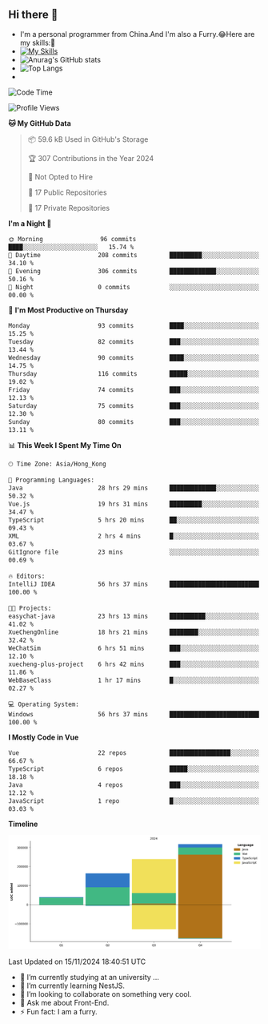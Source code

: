 ## Hi there 👋
- I'm a personal programmer from China.And I'm also a Furry.😂Here are my skills:🤔
- [![My Skills](https://skillicons.dev/icons?i=js,html,css,vue,typescript,java,golang)](https://skillicons.dev)
- ![Anurag's GitHub stats](https://github-readme-stats.vercel.app/api?username=FluffyChi-Xing&count_private=true&show_icons=true&theme=radical)
- ![Top Langs](https://github-readme-stats.vercel.app/api/top-langs/?username=FluffyChi-Xing)
- <!--START_SECTION:waka-->
![Code Time](http://img.shields.io/badge/Code%20Time-781%20hrs%2056%20mins-blue)

![Profile Views](http://img.shields.io/badge/Profile%20Views-19-blue)

**🐱 My GitHub Data** 

> 📦 59.6 kB Used in GitHub's Storage 
 > 
> 🏆 307 Contributions in the Year 2024
 > 
> 🚫 Not Opted to Hire
 > 
> 📜 17 Public Repositories 
 > 
> 🔑 17 Private Repositories 
 > 
**I'm a Night 🦉** 

```text
🌞 Morning                96 commits          ████░░░░░░░░░░░░░░░░░░░░░   15.74 % 
🌆 Daytime                208 commits         █████████░░░░░░░░░░░░░░░░   34.10 % 
🌃 Evening                306 commits         █████████████░░░░░░░░░░░░   50.16 % 
🌙 Night                  0 commits           ░░░░░░░░░░░░░░░░░░░░░░░░░   00.00 % 
```
📅 **I'm Most Productive on Thursday** 

```text
Monday                   93 commits          ████░░░░░░░░░░░░░░░░░░░░░   15.25 % 
Tuesday                  82 commits          ███░░░░░░░░░░░░░░░░░░░░░░   13.44 % 
Wednesday                90 commits          ████░░░░░░░░░░░░░░░░░░░░░   14.75 % 
Thursday                 116 commits         █████░░░░░░░░░░░░░░░░░░░░   19.02 % 
Friday                   74 commits          ███░░░░░░░░░░░░░░░░░░░░░░   12.13 % 
Saturday                 75 commits          ███░░░░░░░░░░░░░░░░░░░░░░   12.30 % 
Sunday                   80 commits          ███░░░░░░░░░░░░░░░░░░░░░░   13.11 % 
```


📊 **This Week I Spent My Time On** 

```text
🕑︎ Time Zone: Asia/Hong_Kong

💬 Programming Languages: 
Java                     28 hrs 29 mins      █████████████░░░░░░░░░░░░   50.32 % 
Vue.js                   19 hrs 31 mins      █████████░░░░░░░░░░░░░░░░   34.47 % 
TypeScript               5 hrs 20 mins       ██░░░░░░░░░░░░░░░░░░░░░░░   09.43 % 
XML                      2 hrs 4 mins        █░░░░░░░░░░░░░░░░░░░░░░░░   03.67 % 
GitIgnore file           23 mins             ░░░░░░░░░░░░░░░░░░░░░░░░░   00.69 % 

🔥 Editors: 
IntelliJ IDEA            56 hrs 37 mins      █████████████████████████   100.00 % 

🐱‍💻 Projects: 
easychat-java            23 hrs 13 mins      ██████████░░░░░░░░░░░░░░░   41.02 % 
XueChengOnline           18 hrs 21 mins      ████████░░░░░░░░░░░░░░░░░   32.42 % 
WeChatSim                6 hrs 51 mins       ███░░░░░░░░░░░░░░░░░░░░░░   12.10 % 
xuecheng-plus-project    6 hrs 42 mins       ███░░░░░░░░░░░░░░░░░░░░░░   11.86 % 
WebBaseClass             1 hr 17 mins        █░░░░░░░░░░░░░░░░░░░░░░░░   02.27 % 

💻 Operating System: 
Windows                  56 hrs 37 mins      █████████████████████████   100.00 % 
```

**I Mostly Code in Vue** 

```text
Vue                      22 repos            █████████████████░░░░░░░░   66.67 % 
TypeScript               6 repos             █████░░░░░░░░░░░░░░░░░░░░   18.18 % 
Java                     4 repos             ███░░░░░░░░░░░░░░░░░░░░░░   12.12 % 
JavaScript               1 repo              █░░░░░░░░░░░░░░░░░░░░░░░░   03.03 % 
```



**Timeline**

![Lines of Code chart](https://raw.githubusercontent.com/FluffyChi-Xing/FluffyChi-Xing/main/assets/bar_graph.png)


 Last Updated on 15/11/2024 18:40:51 UTC
<!--END_SECTION:waka-->
- 🔭 I’m currently studying at an university ...
- 🌱 I’m currently learning NestJS.
- 👯 I’m looking to collaborate on something very cool.
- 💬 Ask me about Front-End.
- ⚡ Fun fact: I am a furry.
